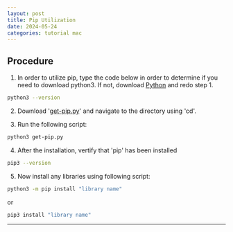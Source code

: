 ```yaml
---
layout: post
title: Pip Utilization
date: 2024-05-24
categories: tutorial mac
---
```

## Procedure
1. In order to utilize pip, type the code below in order to determine if you need to download python3. If not, download <a href="https://www.python.org/downloads/" target="_blank">Python</a> and redo step 1.
```bash
python3 --version
```
2. Download '<a href="https://bootstrap.pypa.io/get-pip.py" target="_blank">get-pip.py</a>' and navigate to the directory using 'cd'.

3. Run the following script:
```bash
python3 get-pip.py
```
4. After the installation, vertify that 'pip' has been installed
```bash
pip3 --version
```
5. Now install any libraries using following script:
```bash
python3 -m pip install "library name"
```  
or
```bash
pip3 install "library name"
``` 

---